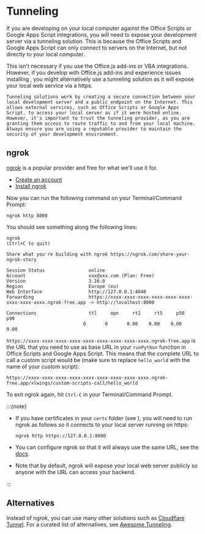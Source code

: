 # Tunneling

If you are developing on your local computer against the Office Scripts or Google Apps Script integrations, you will need to expose your development server via a tunneling solution. This is because the Office Scripts and Google Apps Script can only connect to servers on the Internet, but not directly to your local computer.

This isn't necessary if you use the Office.js add-ins or VBA integrations. However, if you develop with Office.js add-ins and experience issues installing [](dev_certificates.md), you might alternatively use a tunneling solution as it will expose your local web service via a https.

```{note}
Tunneling solutions work by creating a secure connection between your local development server and a public endpoint on the Internet. This allows external services, such as Office Scripts or Google Apps Script, to access your local server as if it were hosted online. However, it's important to trust the tunneling provider, as you are granting them access to route traffic to and from your local machine. Always ensure you are using a reputable provider to maintain the security of your development environment.
```

## ngrok

[ngrok](https://ngrok.com/) is a popular provider and free for what we'll use it for.

- [Create an account](https://dashboard.ngrok.com/signup)
- [Install ngrok](https://ngrok.com/download)

Now you can run the following command on your Terminal/Command Prompt:

```text
ngrok http 8000
```

You should see something along the following lines:

```text
ngrok                                                                                                                (Ctrl+C to quit)

Share what you're building with ngrok https://ngrok.com/share-your-ngrok-story

Session Status                online
Account                       xxx@xxx.com (Plan: Free)
Version                       3.16.0
Region                        Europe (eu)
Web Interface                 http://127.0.0.1:4040
Forwarding                    https://xxxx-xxxx-xxxx-xxxx-xxxx-xxxx-xxxx-xxxx-xxxx.ngrok-free.app -> http://localhost:8000

Connections                   ttl     opn     rt1     rt5     p50     p90
                            0       0       0.00    0.00    0.00    0.00
```

`https://xxxx-xxxx-xxxx-xxxx-xxxx-xxxx-xxxx-xxxx-xxxx.ngrok-free.app` is the URL that you need to use as base URL in your `runPython` function in Office Scripts and Google Apps Script. This means that the complete URL to call a custom script would be (make sure to replace `hello_world` with the name of your custom script):

```
https://xxxx-xxxx-xxxx-xxxx-xxxx-xxxx-xxxx-xxxx-xxxx.ngrok-free.app/xlwings/custom-scripts-call/hello_world
```

To exit ngrok again, hit `Ctrl-C` in your Terminal/Command Prompt.

:::{note}

- If you have certificates in your `certs` folder (see [](dev_certificates.md)), you will need to run ngrok as follows so it connects to your local server running on https:

  ```text
  ngrok http https://127.0.0.1:8000
  ```

- You can configure ngrok so that it will always use the same URL, see the [docs](https://ngrok.com/docs/getting-started/#step-4-always-use-the-same-domain).

- Note that by default, ngrok will expose your local web server publicly so anyone with the URL can access your backend.

:::

## Alternatives

Instead of ngrok, you can use many other solutions such as [Cloudflare Tunnel](https://developers.cloudflare.com/cloudflare-one/connections/connect-networks/). For a curated list of alternatives, see [Awesome Tunneling](https://github.com/anderspitman/awesome-tunneling).
